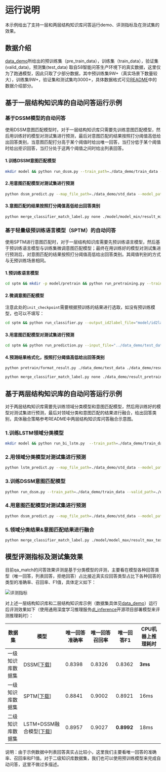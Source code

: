 # 运行说明
本示例给出了支持一层和两层结构知识库问答运行demo、评测指标及在测试集的效果。

## 数据介绍
[data_demo](../data_demo)所给出的预训练集（pre_train_data），训练集（train_data），验证集(valid_data)，预测集(test_data) 取自58智能问答生产环境下的真实数据，这里仅为了跑通模型，因此只取了少部分数据，其中预训练集9W+（真实场景下数量较大），训练集9W+，验证集和测试集均3000+，具体数据格式可见[README](../README.md)中的数据介绍部分。

## 基于一层结构知识库的自动问答运行示例

### 基于DSSM模型的自动问答

使用DSSM意图匹配模型时，对于一层结构知识库只需要先训练意图匹配模型，然后用训练好的模型对测试集进行预测，最后对意图匹配的结果按照打分阈值高低给出回答类别，当意图匹配打分高于某个阈值时给出唯一回答，当打分低于某个阈值时给出拒识回答，当打分处于这两个阈值之间时给出列表回答。

#### 1.训练DSSM意图匹配模型

```bash
mkdir model && python run_dssm.py --train_path=./data_demo/train_data --valid_path=./data_demo/valid_data --map_file_path=./data_demo/std_data --model_path=./model/model_min/ --softmax_r=45 --embedding_size=256 --learning_rate=0.001 --keep_prob=0.8 --batch_size=250 --num_epoches=30 --negative_size=200 --eval_every=10 --num_units=256 --use_same_cell=False --label2id_path=./model/model_min/min_label2id --vocab2id_path=./model/model_min/min_vocab2id
```

#### 2.用意图匹配模型对测试集进行预测

```bash
python dssm_predict.py --map_file_path=./data_demo/std_data --model_path=./model/model_min/ --export_model_dir=./model/model_min/dssm_tf_serving/ --test_data_path=./data_demo/test_data --test_result_path=./model/model_min/result_min_test --softmax_r=45 --batch_size=250 --label2id_file=./model/model_min/min_label2id --vocab2id_file=./model/model_min/min_vocab2id
```

#### 3.意图匹配的结果按照打分阈值高低给出回答类别

```bash
python merge_classifier_match_label.py none ./model/model_min/result_min_test ./data_demo/merge_result_1_level none
```

### 基于轻量级预训练语言模型（SPTM）的自动问答

使用SPTM进行意图匹配时，对于一层结构知识库需要先预训练语言模型，然后基于预训练语言模型与训练集微调意图匹配模型；最终在用训练好的模型对测试集进行预测后，对意图匹配的结果按照打分阈值高低给出回答类别。其阈值判别的方式与无预训练场景相同。

#### 1.预训练语言模型

```bash
cd sptm && mkdir -p model/pretrain && python run_pretraining.py --train_file="../data_demo/pre_train_data" --vocab_file="../data_demo/vocab" --model_save_dir="./model/pretrain" --batch_size=256 --print_step=100 --weight_decay=0 --embedding_dim=1000 --lstm_dim=500 --layer_num=1 --train_step=100000 --warmup_step=1000 --learning_rate=5e-5 --dropout_rate=0.1 --max_predictions_per_seq=10 --clip_norm=1.0 --max_seq_len=100 --use_queue=0
```

#### 2.微调意图匹配模型

注意此处的```init_checkpoint```需要根据预训练的结果进行选取，如没有预训练模型，也可以不填写：

```bash
cd sptm && python run_classifier.py --output_id2label_file="model/id2label.has_init" --vocab_file="../data_demo/vocab" --train_file="../data_demo/train_data" --dev_file="../data_demo/valid_data" --model_save_dir="model/finetune" --lstm_dim=500 --embedding_dim=1000 --opt_type=adam --batch_size=256 --epoch=20 --learning_rate=1e-4 --opt_type=adam --seed=1 --max_len=100 --print_step=10 --dropout_rate=0.1 --layer_num=1 --init_checkpoint="model/pretrain/lm_pretrain.ckpt-1400"
```

#### 3.用意图匹配模型对测试集进行预测

```bash
cd sptm && python run_prediction.py --input_file="../data_demo/test_data" --vocab_file="../data_demo/vocab" --id2label_file="model/id2label.has_init" --model_dir="model/finetune" > "../data_demo/result_pretrain_raw"
```

#### 4.预测结果格式化，按照打分阈值高低给出回答类别

```bash
python pretrain/format_result.py ./data_demo/test_data ./data_demo/result_pretrain_raw ./data_demo/result_pretrain_test

python merge_classifier_match_label.py none ./data_demo/result_pretrain_test  ./data_demo/merge_result_pretrain none
```

## 基于两层结构知识库的自动问答运行示例
对于两层结构知识库需要先训练领域分类模型和意图匹配模型，然后用训练好的模型对测试集进行预测，最后对领域分类和意图匹配的结果进行融合，给出回答类别，具体融合策略参考README中两层结构知识库问答融合示意图。

### 1.训练LSTM领域分类模型

```bash
mkdir model && python run_bi_lstm.py  --train_path=./data_demo/train_data --valid_path=./data_demo/valid_data --map_file_path=./data_demo/std_data --model_path=./model/model_max --vocab_file=./model/model_max/vocab_max --label_file=./model/model_max/label_max --embedding_size=256 --num_units=256 --batch_size=200 --seq_length=40 --num_epcho=30 --check_every=20 --lstm_layers=2 --lr=0.01 --dropout_keep_prob=0.8
```

### 2.用领域分类模型对测试集进行预测

```bash
python lstm_predict.py --map_file_path=./data_demo/std_data --model_path=./model/model_max --test_data_path=./data_demo/test_data --test_result_path=./model/model_max/result_max_test --batch_size=250 --seq_length=40 --label2id_file=./model/model_max/label_max --vocab2id_file=./model/model_max/vocab_max
```

### 3.训练DSSM意图匹配模型
```bash
python run_dssm.py --train_path=./data_demo/train_data --valid_path=./data_demo/valid_data --map_file_path=./data_demo/std_data --model_path=./model/model_min/ --softmax_r=45 --embedding_size=256 --learning_rate=0.001 --keep_prob=0.8 --batch_size=250 --num_epoches=30 --negative_size=200 --eval_every=10 --num_units=256 --use_same_cell=False --label2id_path=./model/model_min/min_label2id --vocab2id_path=./model/model_min/min_vocab2id
```

### 4.用意图匹配模型对测试集进行预测

```bash
python dssm_predict.py --map_file_path=./data_demo/std_data --model_path=./model/model_min/ --export_model_dir=./model/model_min/dssm_tf_serving/ --test_data_path=./data_demo/test_data --test_result_path=./model/model_min/result_min_test --softmax_r=45 --batch_size=250 --label2id_file=./model/model_min/min_label2id --vocab2id_file=./model/model_min/min_vocab2id
```

### 5.领域分类结果&意图匹配结果进行融合

```bash
python merge_classifier_match_label.py ./model/model_max/result_max_test ./model/model_min/result_min_test ./data_demo/merge_result_2_level ./data_demo/std_data
```

## 模型评测指标及测试集效果

目前qa_match的问答效果评测是基于分类模型的评测，主要看在模型各种回答类型（唯一回答，列表回答，拒绝回答）占比接近真实应回答类型占比下各种回答的类型的准确率、召回率、F1值，具体定义如下：

![评测指标](measurement.png)

对上述一层结构知识库和二层结构知识库示例（数据集具体见[data_demo](../data_demo)）运行后评测效果如下（使用通用深度学习推理服务[dl_inference](https://github.com/wuba/dl_inference)开源项目部署模型来评测推理耗时）：

| 数据集           | 模型                                                         | **唯一回答准确率** | **唯一回答召回率** | **唯一回答**F1 | **CPU**机器上推理耗时 |
| ---------------- | ------------------------------------------------------------ | ------------------ | ------------------ | -------------- | --------------------- |
| 一级知识库数据集 | DSSM[[下载](http://wos.58cdn.com.cn/nOlKjIhGntU/qamatch/model_min.zip)] | 0.8398             | 0.8326             | 0.8362         | **3ms**               |
| 一级知识库数据集 | SPTM[[下载](http://wos.58cdn.com.cn/nOlKjIhGntU/qamatch/model_pretrain.zip)] | 0.8841             | 0.9002             | 0.8921         | 16ms                  |
| 二级知识库数据集 | LSTM+DSSM融合模型[[下载](http://wos.58cdn.com.cn/nOlKjIhGntU/qamatch/model_merge.zip)] | 0.8957             | 0.9027             | **0.8992**     | 18ms                  |

说明：由于示例数据中列表回答真实占比较小，这里我们主要看唯一回答的准确率、召回率和F1值。对于二级知识库数据集，我们也可以使用预训练模型来完成自动问答，这里不做过多描述。
